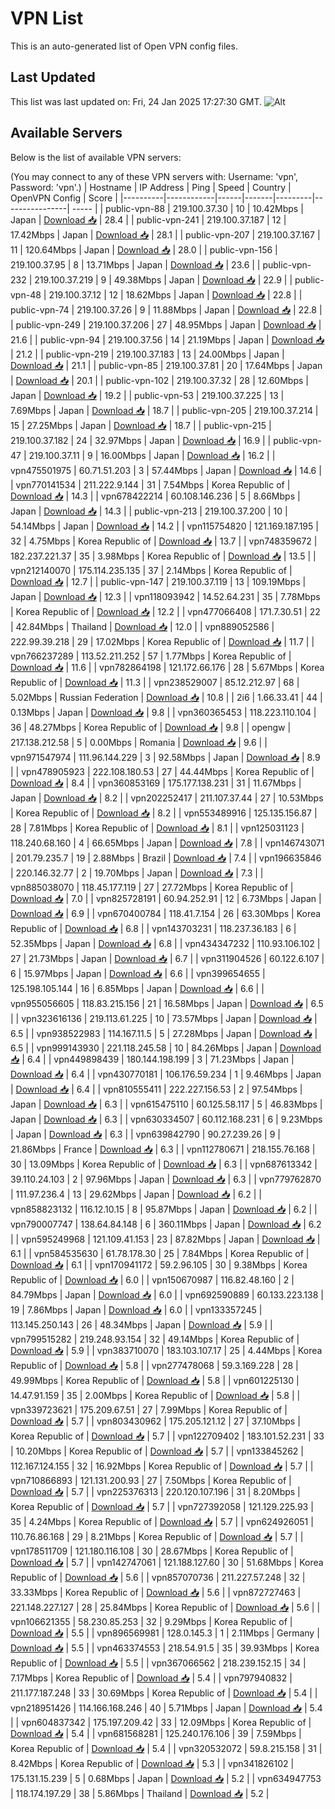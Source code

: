 # VPN List

This is an auto-generated list of Open VPN config files.

## Last Updated

This list was last updated on: Fri, 24 Jan 2025 17:27:30 GMT.
![Alt](https://repobeats.axiom.co/api/embed/186b98318ef1479477931607c1ad7d823f12451f.svg "Repobeats analytics image")

## Available Servers

Below is the list of available VPN servers:

(You may connect to any of these VPN servers with: Username: 'vpn', Password: 'vpn'.)
| Hostname | IP Address | Ping | Speed | Country | OpenVPN Config | Score |
|----------|------------|------|-------|---------|----------------| ----- |
| public-vpn-88 | 219.100.37.30 | 10 | 10.42Mbps | Japan | [Download 📥](./configs/server_0_JP.ovpn) | 28.4 |
| public-vpn-241 | 219.100.37.187 | 12 | 17.42Mbps | Japan | [Download 📥](./configs/server_1_JP.ovpn) | 28.1 |
| public-vpn-207 | 219.100.37.167 | 11 | 120.64Mbps | Japan | [Download 📥](./configs/server_2_JP.ovpn) | 28.0 |
| public-vpn-156 | 219.100.37.95 | 8 | 13.71Mbps | Japan | [Download 📥](./configs/server_3_JP.ovpn) | 23.6 |
| public-vpn-232 | 219.100.37.219 | 9 | 49.38Mbps | Japan | [Download 📥](./configs/server_4_JP.ovpn) | 22.9 |
| public-vpn-48 | 219.100.37.12 | 12 | 18.62Mbps | Japan | [Download 📥](./configs/server_5_JP.ovpn) | 22.8 |
| public-vpn-74 | 219.100.37.26 | 9 | 11.88Mbps | Japan | [Download 📥](./configs/server_6_JP.ovpn) | 22.8 |
| public-vpn-249 | 219.100.37.206 | 27 | 48.95Mbps | Japan | [Download 📥](./configs/server_7_JP.ovpn) | 21.6 |
| public-vpn-94 | 219.100.37.56 | 14 | 21.19Mbps | Japan | [Download 📥](./configs/server_8_JP.ovpn) | 21.2 |
| public-vpn-219 | 219.100.37.183 | 13 | 24.00Mbps | Japan | [Download 📥](./configs/server_9_JP.ovpn) | 21.1 |
| public-vpn-85 | 219.100.37.81 | 20 | 17.64Mbps | Japan | [Download 📥](./configs/server_10_JP.ovpn) | 20.1 |
| public-vpn-102 | 219.100.37.32 | 28 | 12.60Mbps | Japan | [Download 📥](./configs/server_11_JP.ovpn) | 19.2 |
| public-vpn-53 | 219.100.37.225 | 13 | 7.69Mbps | Japan | [Download 📥](./configs/server_12_JP.ovpn) | 18.7 |
| public-vpn-205 | 219.100.37.214 | 15 | 27.25Mbps | Japan | [Download 📥](./configs/server_13_JP.ovpn) | 18.7 |
| public-vpn-215 | 219.100.37.182 | 24 | 32.97Mbps | Japan | [Download 📥](./configs/server_14_JP.ovpn) | 16.9 |
| public-vpn-47 | 219.100.37.11 | 9 | 16.00Mbps | Japan | [Download 📥](./configs/server_15_JP.ovpn) | 16.2 |
| vpn475501975 | 60.71.51.203 | 3 | 57.44Mbps | Japan | [Download 📥](./configs/server_16_JP.ovpn) | 14.6 |
| vpn770141534 | 211.222.9.144 | 31 | 7.54Mbps | Korea Republic of | [Download 📥](./configs/server_17_KR.ovpn) | 14.3 |
| vpn678422214 | 60.108.146.236 | 5 | 8.66Mbps | Japan | [Download 📥](./configs/server_18_JP.ovpn) | 14.3 |
| public-vpn-213 | 219.100.37.200 | 10 | 54.14Mbps | Japan | [Download 📥](./configs/server_19_JP.ovpn) | 14.2 |
| vpn115754820 | 121.169.187.195 | 32 | 4.75Mbps | Korea Republic of | [Download 📥](./configs/server_20_KR.ovpn) | 13.7 |
| vpn748359672 | 182.237.221.37 | 35 | 3.98Mbps | Korea Republic of | [Download 📥](./configs/server_21_KR.ovpn) | 13.5 |
| vpn212140070 | 175.114.235.135 | 37 | 2.14Mbps | Korea Republic of | [Download 📥](./configs/server_22_KR.ovpn) | 12.7 |
| public-vpn-147 | 219.100.37.119 | 13 | 109.19Mbps | Japan | [Download 📥](./configs/server_23_JP.ovpn) | 12.3 |
| vpn118093942 | 14.52.64.231 | 35 | 7.78Mbps | Korea Republic of | [Download 📥](./configs/server_24_KR.ovpn) | 12.2 |
| vpn477066408 | 171.7.30.51 | 22 | 42.84Mbps | Thailand | [Download 📥](./configs/server_25_TH.ovpn) | 12.0 |
| vpn889052586 | 222.99.39.218 | 29 | 17.02Mbps | Korea Republic of | [Download 📥](./configs/server_26_KR.ovpn) | 11.7 |
| vpn766237289 | 113.52.211.252 | 57 | 1.77Mbps | Korea Republic of | [Download 📥](./configs/server_27_KR.ovpn) | 11.6 |
| vpn782864198 | 121.172.66.176 | 28 | 5.67Mbps | Korea Republic of | [Download 📥](./configs/server_28_KR.ovpn) | 11.3 |
| vpn238529007 | 85.12.212.97 | 68 | 5.02Mbps | Russian Federation | [Download 📥](./configs/server_29_RU.ovpn) | 10.8 |
| 2i6 | 1.66.33.41 | 44 | 0.13Mbps | Japan | [Download 📥](./configs/server_30_JP.ovpn) | 9.8 |
| vpn360365453 | 118.223.110.104 | 36 | 48.27Mbps | Korea Republic of | [Download 📥](./configs/server_31_KR.ovpn) | 9.8 |
| opengw | 217.138.212.58 | 5 | 0.00Mbps | Romania | [Download 📥](./configs/server_32_RO.ovpn) | 9.6 |
| vpn971547974 | 111.96.144.229 | 3 | 92.58Mbps | Japan | [Download 📥](./configs/server_33_JP.ovpn) | 8.9 |
| vpn478905923 | 222.108.180.53 | 27 | 44.44Mbps | Korea Republic of | [Download 📥](./configs/server_34_KR.ovpn) | 8.4 |
| vpn360853169 | 175.177.138.231 | 31 | 11.67Mbps | Japan | [Download 📥](./configs/server_35_JP.ovpn) | 8.2 |
| vpn202252417 | 211.107.37.44 | 27 | 10.53Mbps | Korea Republic of | [Download 📥](./configs/server_36_KR.ovpn) | 8.2 |
| vpn553489916 | 125.135.156.87 | 28 | 7.81Mbps | Korea Republic of | [Download 📥](./configs/server_37_KR.ovpn) | 8.1 |
| vpn125031123 | 118.240.68.160 | 4 | 66.65Mbps | Japan | [Download 📥](./configs/server_38_JP.ovpn) | 7.8 |
| vpn146743071 | 201.79.235.7 | 19 | 2.88Mbps | Brazil | [Download 📥](./configs/server_39_BR.ovpn) | 7.4 |
| vpn196635846 | 220.146.32.77 | 2 | 19.70Mbps | Japan | [Download 📥](./configs/server_40_JP.ovpn) | 7.3 |
| vpn885038070 | 118.45.177.119 | 27 | 27.72Mbps | Korea Republic of | [Download 📥](./configs/server_41_KR.ovpn) | 7.0 |
| vpn825728191 | 60.94.252.91 | 12 | 6.73Mbps | Japan | [Download 📥](./configs/server_42_JP.ovpn) | 6.9 |
| vpn670400784 | 118.41.7.154 | 26 | 63.30Mbps | Korea Republic of | [Download 📥](./configs/server_43_KR.ovpn) | 6.8 |
| vpn143703231 | 118.237.36.183 | 6 | 52.35Mbps | Japan | [Download 📥](./configs/server_44_JP.ovpn) | 6.8 |
| vpn434347232 | 110.93.106.102 | 27 | 21.73Mbps | Japan | [Download 📥](./configs/server_45_JP.ovpn) | 6.7 |
| vpn311904526 | 60.122.6.107 | 6 | 15.97Mbps | Japan | [Download 📥](./configs/server_46_JP.ovpn) | 6.6 |
| vpn399654655 | 125.198.105.144 | 16 | 6.85Mbps | Japan | [Download 📥](./configs/server_47_JP.ovpn) | 6.6 |
| vpn955056605 | 118.83.215.156 | 21 | 16.58Mbps | Japan | [Download 📥](./configs/server_48_JP.ovpn) | 6.5 |
| vpn323616136 | 219.113.61.225 | 10 | 73.57Mbps | Japan | [Download 📥](./configs/server_49_JP.ovpn) | 6.5 |
| vpn938522983 | 114.167.11.5 | 5 | 27.28Mbps | Japan | [Download 📥](./configs/server_50_JP.ovpn) | 6.5 |
| vpn999143930 | 221.118.245.58 | 10 | 84.26Mbps | Japan | [Download 📥](./configs/server_51_JP.ovpn) | 6.4 |
| vpn449898439 | 180.144.198.199 | 3 | 71.23Mbps | Japan | [Download 📥](./configs/server_52_JP.ovpn) | 6.4 |
| vpn430770181 | 106.176.59.234 | 1 | 9.46Mbps | Japan | [Download 📥](./configs/server_53_JP.ovpn) | 6.4 |
| vpn810555411 | 222.227.156.53 | 2 | 97.54Mbps | Japan | [Download 📥](./configs/server_54_JP.ovpn) | 6.3 |
| vpn615475110 | 60.125.58.117 | 5 | 46.83Mbps | Japan | [Download 📥](./configs/server_55_JP.ovpn) | 6.3 |
| vpn630334507 | 60.112.168.231 | 6 | 9.23Mbps | Japan | [Download 📥](./configs/server_56_JP.ovpn) | 6.3 |
| vpn639842790 | 90.27.239.26 | 9 | 21.86Mbps | France | [Download 📥](./configs/server_57_FR.ovpn) | 6.3 |
| vpn112780671 | 218.155.76.168 | 30 | 13.09Mbps | Korea Republic of | [Download 📥](./configs/server_58_KR.ovpn) | 6.3 |
| vpn687613342 | 39.110.24.103 | 2 | 97.96Mbps | Japan | [Download 📥](./configs/server_59_JP.ovpn) | 6.3 |
| vpn779762870 | 111.97.236.4 | 13 | 29.62Mbps | Japan | [Download 📥](./configs/server_60_JP.ovpn) | 6.2 |
| vpn858823132 | 116.12.10.15 | 8 | 95.87Mbps | Japan | [Download 📥](./configs/server_61_JP.ovpn) | 6.2 |
| vpn790007747 | 138.64.84.148 | 6 | 360.11Mbps | Japan | [Download 📥](./configs/server_62_JP.ovpn) | 6.2 |
| vpn595249968 | 121.109.41.153 | 23 | 87.82Mbps | Japan | [Download 📥](./configs/server_63_JP.ovpn) | 6.1 |
| vpn584535630 | 61.78.178.30 | 25 | 7.84Mbps | Korea Republic of | [Download 📥](./configs/server_64_KR.ovpn) | 6.1 |
| vpn170941172 | 59.2.96.105 | 30 | 9.38Mbps | Korea Republic of | [Download 📥](./configs/server_65_KR.ovpn) | 6.0 |
| vpn150670987 | 116.82.48.160 | 2 | 84.79Mbps | Japan | [Download 📥](./configs/server_66_JP.ovpn) | 6.0 |
| vpn692590889 | 60.133.223.138 | 19 | 7.86Mbps | Japan | [Download 📥](./configs/server_67_JP.ovpn) | 6.0 |
| vpn133357245 | 113.145.250.143 | 26 | 48.34Mbps | Japan | [Download 📥](./configs/server_68_JP.ovpn) | 5.9 |
| vpn799515282 | 219.248.93.154 | 32 | 49.14Mbps | Korea Republic of | [Download 📥](./configs/server_69_KR.ovpn) | 5.9 |
| vpn383710070 | 183.103.107.17 | 25 | 4.44Mbps | Korea Republic of | [Download 📥](./configs/server_70_KR.ovpn) | 5.8 |
| vpn277478068 | 59.3.169.228 | 28 | 49.99Mbps | Korea Republic of | [Download 📥](./configs/server_71_KR.ovpn) | 5.8 |
| vpn601225130 | 14.47.91.159 | 35 | 2.00Mbps | Korea Republic of | [Download 📥](./configs/server_72_KR.ovpn) | 5.8 |
| vpn339723621 | 175.209.67.51 | 27 | 7.99Mbps | Korea Republic of | [Download 📥](./configs/server_73_KR.ovpn) | 5.7 |
| vpn803430962 | 175.205.121.12 | 27 | 37.10Mbps | Korea Republic of | [Download 📥](./configs/server_74_KR.ovpn) | 5.7 |
| vpn122709402 | 183.101.52.231 | 33 | 10.20Mbps | Korea Republic of | [Download 📥](./configs/server_75_KR.ovpn) | 5.7 |
| vpn133845262 | 112.167.124.155 | 32 | 16.92Mbps | Korea Republic of | [Download 📥](./configs/server_76_KR.ovpn) | 5.7 |
| vpn710866893 | 121.131.200.93 | 27 | 7.50Mbps | Korea Republic of | [Download 📥](./configs/server_77_KR.ovpn) | 5.7 |
| vpn225376313 | 220.120.107.196 | 31 | 8.20Mbps | Korea Republic of | [Download 📥](./configs/server_78_KR.ovpn) | 5.7 |
| vpn727392058 | 121.129.225.93 | 35 | 4.24Mbps | Korea Republic of | [Download 📥](./configs/server_79_KR.ovpn) | 5.7 |
| vpn624926051 | 110.76.86.168 | 29 | 8.21Mbps | Korea Republic of | [Download 📥](./configs/server_80_KR.ovpn) | 5.7 |
| vpn178511709 | 121.180.116.108 | 30 | 28.67Mbps | Korea Republic of | [Download 📥](./configs/server_81_KR.ovpn) | 5.7 |
| vpn142747061 | 121.188.127.60 | 30 | 51.68Mbps | Korea Republic of | [Download 📥](./configs/server_82_KR.ovpn) | 5.6 |
| vpn857070736 | 211.227.57.248 | 32 | 33.33Mbps | Korea Republic of | [Download 📥](./configs/server_83_KR.ovpn) | 5.6 |
| vpn872727463 | 221.148.227.127 | 28 | 25.84Mbps | Korea Republic of | [Download 📥](./configs/server_84_KR.ovpn) | 5.6 |
| vpn106621355 | 58.230.85.253 | 32 | 9.29Mbps | Korea Republic of | [Download 📥](./configs/server_85_KR.ovpn) | 5.5 |
| vpn896569981 | 128.0.145.3 | 1 | 2.11Mbps | Germany | [Download 📥](./configs/server_86_DE.ovpn) | 5.5 |
| vpn463374553 | 218.54.91.5 | 35 | 39.93Mbps | Korea Republic of | [Download 📥](./configs/server_87_KR.ovpn) | 5.5 |
| vpn367066562 | 218.239.152.15 | 34 | 7.17Mbps | Korea Republic of | [Download 📥](./configs/server_88_KR.ovpn) | 5.4 |
| vpn797940832 | 211.177.187.248 | 33 | 30.69Mbps | Korea Republic of | [Download 📥](./configs/server_89_KR.ovpn) | 5.4 |
| vpn218951426 | 114.166.168.246 | 40 | 5.71Mbps | Japan | [Download 📥](./configs/server_90_JP.ovpn) | 5.4 |
| vpn604837342 | 175.197.209.42 | 33 | 12.09Mbps | Korea Republic of | [Download 📥](./configs/server_91_KR.ovpn) | 5.4 |
| vpn681568281 | 125.240.176.106 | 39 | 7.59Mbps | Korea Republic of | [Download 📥](./configs/server_92_KR.ovpn) | 5.4 |
| vpn320532072 | 59.8.215.158 | 31 | 8.42Mbps | Korea Republic of | [Download 📥](./configs/server_93_KR.ovpn) | 5.3 |
| vpn341826102 | 175.131.15.239 | 5 | 0.68Mbps | Japan | [Download 📥](./configs/server_94_JP.ovpn) | 5.2 |
| vpn634947753 | 118.174.197.29 | 38 | 5.86Mbps | Thailand | [Download 📥](./configs/server_95_TH.ovpn) | 5.2 |
